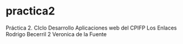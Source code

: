 # practica2
Práctica 2. CIclo Desarrollo Aplicaciones web del CPIFP Los Enlaces
Rodrigo Becerril 2
Veronica de la Fuente
